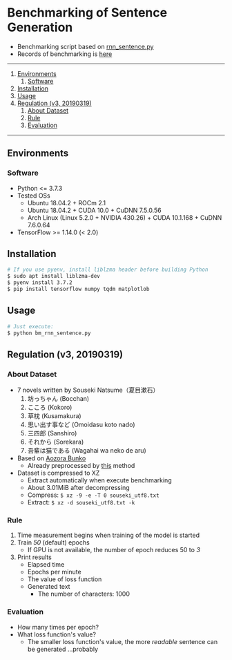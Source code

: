 # Benchmarking of Sentence Generation

- Benchmarking script based on [rnn_sentence.py][mmt]
- Records of benchmarking is [here](https://gist.github.com/0-jam/f21f44375cb70b987e99cda485d6940d)

---

1. [Environments](#Environments)
   1. [Software](#Software)
1. [Installation](#Installation)
1. [Usage](#Usage)
1. [Regulation (v3, 20190319)](#Regulation-v3-20190319)
   1. [About Dataset](#About-Dataset)
   1. [Rule](#Rule)
   1. [Evaluation](#Evaluation)

---

## Environments

### Software

- Python <= 3.7.3
- Tested OSs
    - Ubuntu 18.04.2 + ROCm 2.1
    - Ubuntu 18.04.2 + CUDA 10.0 + CuDNN 7.5.0.56
    - Arch Linux (Linux 5.2.0 + NVIDIA 430.26) + CUDA 10.1.168 + CuDNN 7.6.0.64
- TensorFlow >= 1.14.0 (< 2.0)

## Installation

```bash
# If you use pyenv, install liblzma header before building Python
$ sudo apt install liblzma-dev
$ pyenv install 3.7.2
$ pip install tensorflow numpy tqdm matplotlob
```

## Usage

```bash
# Just execute:
$ python bm_rnn_sentence.py
```

## Regulation (v3, 20190319)

### About Dataset

- 7 novels written by Souseki Natsume（夏目漱石）
    1. 坊っちゃん (Bocchan)
    1. こころ (Kokoro)
    1. 草枕 (Kusamakura)
    1. 思い出す事など (Omoidasu koto nado)
    1. 三四郎 (Sanshiro)
    1. それから (Sorekara)
    1. 吾輩は猫である (Wagahai wa neko de aru)
- Based on [Aozora Bunko](https://www.aozora.gr.jp/index_pages/person148.html)
    - Already preprocessed by [this](#aozora-bunko) method
- Dataset is compressed to XZ
    - Extract automatically when execute benchmarking
    - About 3.01MiB after decompressing
    - Compress: `$ xz -9 -e -T 0 souseki_utf8.txt`
    - Extract: `$ xz -d souseki_utf8.txt -k`

### Rule

1. Time measurement begins when training of the model is started
1. Train _50_ (default) epochs
    - If GPU is not available, the number of epoch reduces 50 to _3_
1. Print results
    - Elapsed time
    - Epochs per minute
    - The value of loss function
    - Generated text
        - The number of characters: 1000

### Evaluation

- How many times per epoch?
- What loss function's value?
    - The smaller loss function's value, the more _readable_ sentence can be generated ...probably

[mmt]: https://github.com/0-jam/regen_my_sentences
